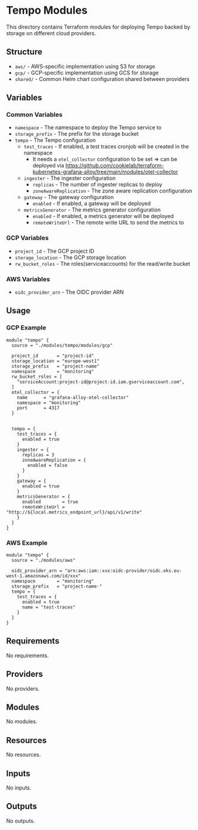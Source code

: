 # Tempo Modules

This directory contains Terraform modules for deploying Tempo backed by storage on different cloud providers.

## Structure

- `aws/` - AWS-specific implementation using S3 for storage
- `gcp/` - GCP-specific implementation using GCS for storage  
- `shared/` - Common Helm chart configuration shared between providers

## Variables

### Common Variables

- `namespace` - The namespace to deploy the Tempo service to
- `storage_prefix` - The prefix for the storage bucket
- `tempo` - The Tempo configuration
  - `test_traces` - If enabled, a test traces cronjob will be created in the namespace
    - It needs a `otel_collector` configuration to be set => can be deployed via https://github.com/cookielab/terraform-kubernetes-grafana-alloy/tree/main/modules/otel-collector
  - `ingester` - The ingester configuration
    - `replicas` - The number of ingester replicas to deploy
    - `zoneAwareReplication` - The zone aware replication configuration
  - `gateway` - The gateway configuration
    - `enabled` - If enabled, a gateway will be deployed
  - `metricsGenerator` - The metrics generator configuration
    - `enabled` - If enabled, a metrics generator will be deployed
    - `remoteWriteUrl` - The remote write URL to send the metrics to
### GCP Variables

- `project_id` - The GCP project ID
- `storage_location` - The GCP storage location
- `rw_bucket_roles` - The roles(serviceaccounts) for the read/write bucket

### AWS Variables

- `oidc_provider_arn` - The OIDC provider ARN

## Usage

### GCP Example

```hcl
module "tempo" {
  source = "./modules/tempo/modules/gcp"

  project_id       = "project-id"
  storage_location = "europe-west1"
  storage_prefix   = "project-name"
  namespace        = "monitoring"
  rw_bucket_roles = [
    "serviceAccount:project-id@project-id.iam.gserviceaccount.com",
  ]
  otel_collector = {
    name      = "grafana-alloy-otel-collector"
    namespace = "monitoring"
    port      = 4317
  }


  tempo = {
    test_traces = {
      enabled = true
    }
    ingester = {
      replicas = 3
      zoneAwareReplication = {
        enabled = false
      }
    }
    gateway = {
      enabled = true
    }
    metricsGenerator = {
      enabled        = true
      remoteWriteUrl = "http://${local.metrics_endpoint_url}/api/v1/write"
    }
  }
}
```

### AWS Example

```hcl
module "tempo" {
  source = "./modules/aws"

  oidc_provider_arn = "arn:aws:iam::xxx:oidc-provider/oidc.eks.eu-west-1.amazonaws.com/id/xxx"  
  namespace        = "monitoring"
  storage_prefix   = "project-name-"
  tempo = {
    test_traces = {
      enabled = true
      name = "test-traces"
    }
  }
}
```

<!-- BEGIN_TF_DOCS -->
## Requirements

No requirements.

## Providers

No providers.

## Modules

No modules.

## Resources

No resources.

## Inputs

No inputs.

## Outputs

No outputs.
<!-- END_TF_DOCS -->
